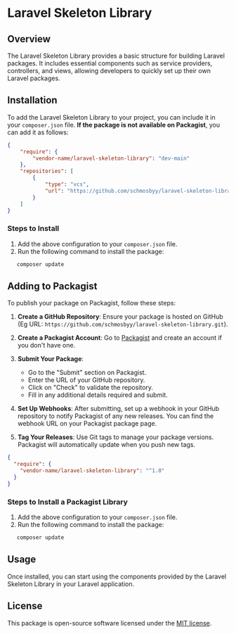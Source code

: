 # Laravel Skeleton Library

## Overview

The Laravel Skeleton Library provides a basic structure for building Laravel packages. It includes essential components such as service providers, controllers, and views, allowing developers to quickly set up their own Laravel packages.

## Installation

To add the Laravel Skeleton Library to your project, you can include it in your `composer.json` file. **If the package is not available on Packagist**, you can add it as follows:

```json
{
    "require": {
        "vendor-name/laravel-skeleton-library": "dev-main"
    },
    "repositories": [
        {
            "type": "vcs",
            "url": "https://github.com/schmosbyy/laravel-skeleton-library.git"
        }
    ]
}
```

### Steps to Install

1. Add the above configuration to your `composer.json` file.
2. Run the following command to install the package:
```php
   composer update
```
## Adding to Packagist

To publish your package on Packagist, follow these steps:

1. **Create a GitHub Repository**: Ensure your package is hosted on GitHub (Eg URL:  `https://github.com/schmosbyy/laravel-skeleton-library.git`).

2. **Create a Packagist Account**: Go to [Packagist](https://packagist.org/) and create an account if you don't have one.

3. **Submit Your Package**:
    - Go to the "Submit" section on Packagist.
    - Enter the URL of your GitHub repository.
    - Click on "Check" to validate the repository.
    - Fill in any additional details required and submit.

4. **Set Up Webhooks**: After submitting, set up a webhook in your GitHub repository to notify Packagist of any new releases. You can find the webhook URL on your Packagist package page.

5. **Tag Your Releases**: Use Git tags to manage your package versions. Packagist will automatically update when you push new tags.

```json
{
  "require": {
    "vendor-name/laravel-skeleton-library": "^1.0"
  }
}
```

### Steps to Install  a Packagist Library
1. Add the above configuration to your `composer.json` file.
2. Run the following command to install the package:
```php
   composer update
```

## Usage

Once installed, you can start using the components provided by the Laravel Skeleton Library in your Laravel application.

## License
This package is open-source software licensed under the [MIT license](LICENSE).